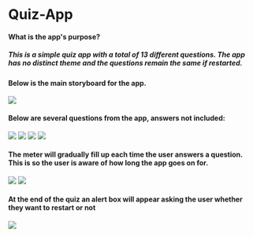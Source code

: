# Quiz-App

#### What is the app's purpose?
##### This is a simple quiz app with a total of 13 different questions. The app has no distinct theme and the questions remain the same if restarted. 

#### Below is the main storyboard for the app. 
![](quizIMGs/StoryBoard.png)

#### Below are several questions from the app, answers not included:
![](quizIMGs/q1.png)
![](quizIMGs/q2.png)
![](quizIMGs/q3.png)
![](quizIMGs/q4.png)


#### The meter will gradually fill up each time the user answers a question. This is so the user is aware of how long the app goes on for. 
![](quizIMGs/Full_meter.png)
![](quizIMGs/empty_meter.png)


#### At the end of the quiz an alert box will appear asking the user whether they want to restart or not 
![](quizIMGs/restart.png)
